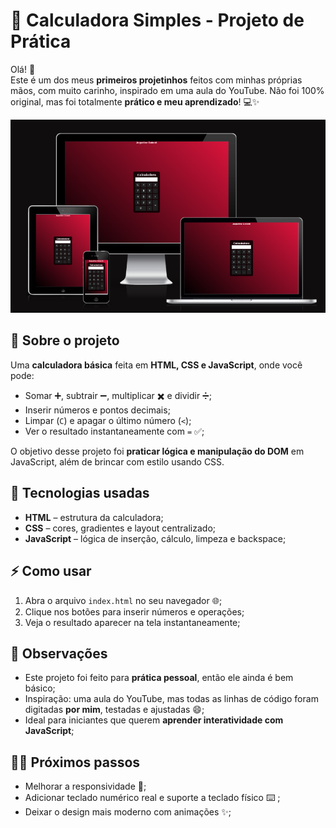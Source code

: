 # 🖤 Calculadora Simples - Projeto de Prática

Olá! 👋  
Este é um dos meus **primeiros projetinhos** feitos com minhas próprias mãos, com muito carinho, inspirado em uma aula do YouTube. Não foi 100% original, mas foi totalmente **prático e meu aprendizado**! 💻✨  

![preview da tela](src/imagem/tela-responsive.png)

## 📌 Sobre o projeto
Uma **calculadora básica** feita em **HTML, CSS e JavaScript**, onde você pode:  
- Somar ➕, subtrair ➖, multiplicar ✖️ e dividir ➗;
- Inserir números e pontos decimais;
- Limpar (`C`) e apagar o último número (`<`);
- Ver o resultado instantaneamente com `=` ✅;

O objetivo desse projeto foi **praticar lógica e manipulação do DOM** em JavaScript, além de brincar com estilo usando CSS.  

## 🎨 Tecnologias usadas
- **HTML** – estrutura da calculadora;
- **CSS** – cores, gradientes e layout centralizado;
- **JavaScript** – lógica de inserção, cálculo, limpeza e backspace;

## ⚡ Como usar
1. Abra o arquivo `index.html` no seu navegador 🌐;
2. Clique nos botões para inserir números e operações;
3. Veja o resultado aparecer na tela instantaneamente;

## 📝 Observações
- Este projeto foi feito para **prática pessoal**, então ele ainda é bem básico;
- Inspiração: uma aula do YouTube, mas todas as linhas de código foram digitadas **por mim**, testadas e ajustadas 😄;
- Ideal para iniciantes que querem **aprender interatividade com JavaScript**;

## 👩‍💻 Próximos passos
- Melhorar a responsividade 📱;
- Adicionar teclado numérico real e suporte a teclado físico ⌨️ ;
- Deixar o design mais moderno com animações ✨;
